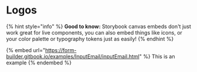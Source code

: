 # Logos

{% hint style="info" %}
**Good to know:** Storybook canvas embeds don't just work great for live components, you can also embed things like icons, or your color palette or typography tokens just as easily!
{% endhint %}

{% embed url="https://form-builder.gitbook.io/examples/InputEmail/inputEmail.html" %}
This is an example
{% endembed %}
